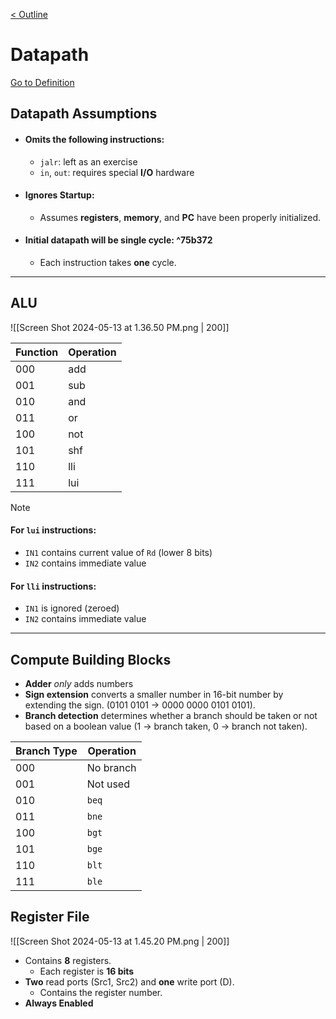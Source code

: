 [< Outline](UNIT-5/README.md)

# Datapath
[Go to Definition](Terms#^e05a11)

## Datapath Assumptions

- #### __Omits__ the following instructions:
	- `jalr`: left as an exercise
	- `in`, `out`: requires special __I/O__ hardware
- #### __Ignores Startup__:
	- Assumes __registers__, __memory__, and __PC__ have been properly initialized.
- #### __Initial datapath__ will be __single cycle__: ^75b372
	- Each instruction takes __one__ cycle.
___
## ALU

![[Screen Shot 2024-05-13 at 1.36.50 PM.png | 200]]

| Function | Operation   |
| -------- | ----------- |
| 000      | add         |
| 001      | sub         |
| 010      | and         |
| 011      | or          |
| 100      | not         |
| 101      | shf         |
| 110      | lli         |
| 111      |  lui        |

>[!Note]
>#### For `lui` instructions:
>- `IN1` contains current value of `Rd` (lower 8 bits)
>- `IN2` contains immediate value
>#### For `lli` instructions:
>- `IN1` is ignored (zeroed)
>- `IN2` contains immediate value

___
## Compute Building Blocks
- __Adder__ *only* adds numbers
- __Sign extension__ converts a smaller number in 16-bit number by extending the sign. (0101 0101 $\to$ 0000 0000 0101 0101).
- __Branch detection__ determines whether a branch should be taken or not based on a boolean value (1 $\to$ branch taken, 0 $\to$ branch not taken).

| Branch Type | Operation |
| ----------- | --------- |
| 000         | No branch |
| 001         | Not used  |
| 010         | `beq`     |
| 011         | `bne`     |
| 100         | `bgt`     |
| 101         | `bge`     |
| 110         | `blt`     |
| 111         | `ble`     |
## Register File

![[Screen Shot 2024-05-13 at 1.45.20 PM.png | 200]]

- Contains __8__ registers.
	- Each register is __16 bits__
- __Two__ read ports (Src1, Src2) and __one__ write port (D).
	- Contains the register number.
- __Always Enabled__